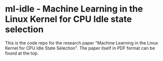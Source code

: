 # ml-idle - Machine Learning in the Linux Kernel for CPU Idle state selection

This is the code repo for the research paper "Machine Learning in the Linux Kernel for CPU Idle
State Selection". The paper itself in PDF format can be found at the top.
